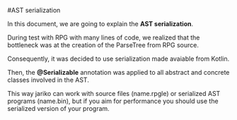 #AST serialization

In this document, we are going to explain the **AST serialization**.

During test with RPG with many lines of code, we realized that the bottleneck was at the creation  of the ParseTree from RPG source.  

Consequently, it was decided to use serialization made avaiable from Kotlin.  

Then, the **@Serializable** annotation was applied to all abstract and concrete classes involved in the AST.  

This way jariko can work with source files (name.rpgle) or serialized AST programs (name.bin), but if you aim for performance you should use the serialized version of your program.